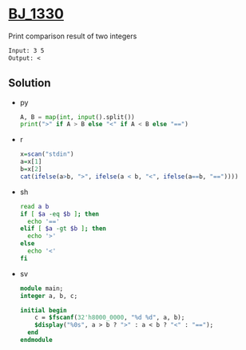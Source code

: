 # [BJ_1330](https://acmicpc.net/problem/1330)

Print comparison result of two integers

```txt
Input: 3 5
Output: <
```

## Solution

* py

  ```py
  A, B = map(int, input().split())
  print(">" if A > B else "<" if A < B else "==")
  ```

* r

  ```r
  x=scan("stdin")
  a=x[1]
  b=x[2]
  cat(ifelse(a>b, ">", ifelse(a < b, "<", ifelse(a==b, "=="))))
  ```

* sh

  ```sh
  read a b
  if [ $a -eq $b ]; then
    echo '=='
  elif [ $a -gt $b ]; then
    echo '>'
  else
    echo '<'
  fi
  ```

* sv

  ```sv
  module main;
  integer a, b, c;

  initial begin
      c = $fscanf(32'h8000_0000, "%d %d", a, b);
      $display("%0s", a > b ? ">" : a < b ? "<" : "==");
    end
  endmodule
  ```
